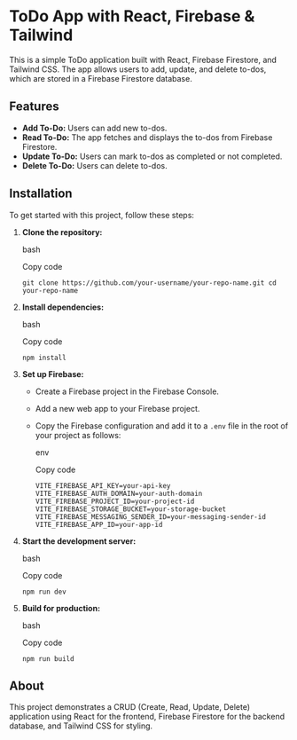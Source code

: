 # ToDo App with React, Firebase & Tailwind

This is a simple ToDo application built with React, Firebase Firestore, and Tailwind CSS. The app allows users to add, update, and delete to-dos, which are stored in a Firebase Firestore database.

## Features

- **Add To-Do:** Users can add new to-dos.
- **Read To-Do:** The app fetches and displays the to-dos from Firebase Firestore.
- **Update To-Do:** Users can mark to-dos as completed or not completed.
- **Delete To-Do:** Users can delete to-dos.

## Installation

To get started with this project, follow these steps:

1.  **Clone the repository:**

    bash

    Copy code

    `git clone https://github.com/your-username/your-repo-name.git
cd your-repo-name`

2.  **Install dependencies:**

    bash

    Copy code

    `npm install`

3.  **Set up Firebase:**

    - Create a Firebase project in the Firebase Console.
    - Add a new web app to your Firebase project.
    - Copy the Firebase configuration and add it to a `.env` file in the root of your project as follows:

      env

      Copy code

      `VITE_FIREBASE_API_KEY=your-api-key
VITE_FIREBASE_AUTH_DOMAIN=your-auth-domain
VITE_FIREBASE_PROJECT_ID=your-project-id
VITE_FIREBASE_STORAGE_BUCKET=your-storage-bucket
VITE_FIREBASE_MESSAGING_SENDER_ID=your-messaging-sender-id
VITE_FIREBASE_APP_ID=your-app-id`

4.  **Start the development server:**

    bash

    Copy code

    `npm run dev`

5.  **Build for production:**

    bash

    Copy code

    `npm run build`

## About

This project demonstrates a CRUD (Create, Read, Update, Delete) application using React for the frontend, Firebase Firestore for the backend database, and Tailwind CSS for styling.
